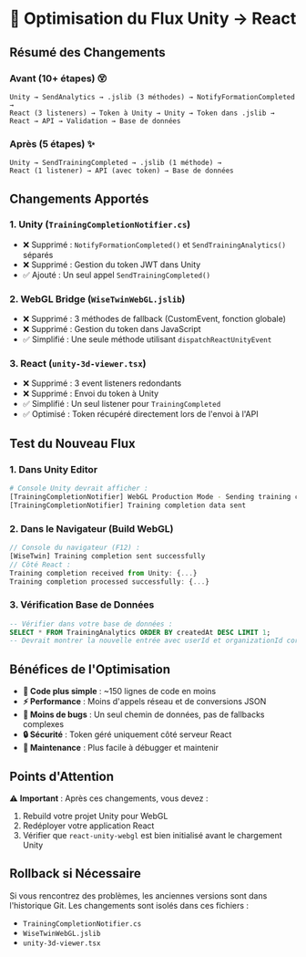 # 🚀 Optimisation du Flux Unity → React

## Résumé des Changements

### Avant (10+ étapes) 😵
```
Unity → SendAnalytics → .jslib (3 méthodes) → NotifyFormationCompleted →
React (3 listeners) → Token à Unity → Unity → Token dans .jslib →
React → API → Validation → Base de données
```

### Après (5 étapes) ✨
```
Unity → SendTrainingCompleted → .jslib (1 méthode) →
React (1 listener) → API (avec token) → Base de données
```

## Changements Apportés

### 1. **Unity** (`TrainingCompletionNotifier.cs`)
- ❌ Supprimé : `NotifyFormationCompleted()` et `SendTrainingAnalytics()` séparés
- ❌ Supprimé : Gestion du token JWT dans Unity
- ✅ Ajouté : Un seul appel `SendTrainingCompleted()`

### 2. **WebGL Bridge** (`WiseTwinWebGL.jslib`)
- ❌ Supprimé : 3 méthodes de fallback (CustomEvent, fonction globale)
- ❌ Supprimé : Gestion du token dans JavaScript
- ✅ Simplifié : Une seule méthode utilisant `dispatchReactUnityEvent`

### 3. **React** (`unity-3d-viewer.tsx`)
- ❌ Supprimé : 3 event listeners redondants
- ❌ Supprimé : Envoi du token à Unity
- ✅ Simplifié : Un seul listener pour `TrainingCompleted`
- ✅ Optimisé : Token récupéré directement lors de l'envoi à l'API

## Test du Nouveau Flux

### 1. Dans Unity Editor
```bash
# Console Unity devrait afficher :
[TrainingCompletionNotifier] WebGL Production Mode - Sending training completion data
[TrainingCompletionNotifier] Training completion data sent
```

### 2. Dans le Navigateur (Build WebGL)
```javascript
// Console du navigateur (F12) :
[WiseTwin] Training completion sent successfully
// Côté React :
Training completion received from Unity: {...}
Training completion processed successfully: {...}
```

### 3. Vérification Base de Données
```sql
-- Vérifier dans votre base de données :
SELECT * FROM TrainingAnalytics ORDER BY createdAt DESC LIMIT 1;
-- Devrait montrer la nouvelle entrée avec userId et organizationId corrects
```

## Bénéfices de l'Optimisation

- **🎯 Code plus simple** : ~150 lignes de code en moins
- **⚡ Performance** : Moins d'appels réseau et de conversions JSON
- **🐛 Moins de bugs** : Un seul chemin de données, pas de fallbacks complexes
- **🔒 Sécurité** : Token géré uniquement côté serveur React
- **📝 Maintenance** : Plus facile à débugger et maintenir

## Points d'Attention

⚠️ **Important** : Après ces changements, vous devez :
1. Rebuild votre projet Unity pour WebGL
2. Redéployer votre application React
3. Vérifier que `react-unity-webgl` est bien initialisé avant le chargement Unity

## Rollback si Nécessaire

Si vous rencontrez des problèmes, les anciennes versions sont dans l'historique Git.
Les changements sont isolés dans ces fichiers :
- `TrainingCompletionNotifier.cs`
- `WiseTwinWebGL.jslib`
- `unity-3d-viewer.tsx`
